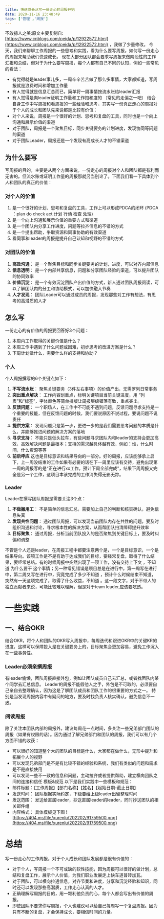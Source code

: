 ```yaml
---
title: 快速成长从写一份走心的周报开始
date: 2020-11-16 23:48:49
tags: ['管理','周报']
---
```



不敢掠人之美:原文主要复制自:[https://www.cnblogs.com/peida/p/12922572.html](https://www.cnblogs.com/peida/p/12922572.html) ，我做了少量修改。
今天，我们来聊聊工作周报的一些思考和实践，看为什么要写周报，如何写一份走心的周报来帮助我们快速成长。
现在大部分团队都会要求写周报来做阶段性的工作汇报和总结，但对于为什么要写周报，每个人都有自己不同的认知，例如一些常见的看法：

- 有觉得就是leader事儿多，一周辛辛苦苦做了那么多事情，大家都知道，写周报就是浪费时间和增加工作量
- 有人觉得就是信息汇总而已，简单将一周事情按流水账给leader汇报
- 有人觉得是向leader证明工作量和工作饱和度的 （常见的走偏之一吧）
结合自身工作中写周报和看周报的一些经验和思考，其实写一份真正走心的周报对于个人的成长和团队先来说都是比较有价值：
- 对个人来说，周报是一个很好的计划、思考和复盘的工具，同时也是一个向上沟通和展示价值的渠道
- 对于团队，周报是一个聚焦目标，同步关键要务的计划进度，发现协同等问题的渠道
- 对于团队Leader，周报还是一个发现有高成长人才的不错渠道

## 为什么要写

写周报的目的，主要是从两个方面来说，一份走心的周报对个人和团队都是有利而无害的。但流水账或证明工作量的周报那就另当别论了。下面我们看一下具体到个人和团队的真正的价值：

### 对个人的价值

1. 是一个很好的计划、思考和复盘的工具，工作上可以形成PDCA的闭环 (PDCA ：plan do check act 计划 行动 检查  处理)
2. 是一个向上沟通和展示价值的重要方式和渠道
3. 是一个团队内分享工作进度，问题等拉齐信息的不错的方式
4. 是一个提出帮助，争取资源和同事协助的有效渠道
5. 看同事和leader的周报是提升自己认知和视野的不错的方式

### 对团队的价值

1. **高效沟通**： 是一个聚焦目标和同步关键要务的计划，进度，可以对齐内部信息
2. **信息透明**： 是一个内部共享信息，问题和分享团队经验的渠道，可以提升团队的协同效率
3. **价值沉淀**： 是一个有效沉淀团队产出价值的方式，新人通过团队周报阅读，可以了解团队内的分工和协助模式，可以加快融入节奏
4. **人才发现**： 团队Leader可以通过成员的周报，发现那些对工作有想法，有思考的高潜质的人才

## 怎么写

一份走心的有价值的周报要回答好3个问题：

1. 本周内工作取得的关键价值是什么？
2. 本周工作中遇到了什么问题或困难，初步思考的改进方案是什么？
3. 下周计划做什么，需要什么样的支持和协助？

### 个人

个人周报撰写的6个关键点如下：

1. **不写流水账**： 聚焦关键要务（3件左右事项）的价值产出，无需罗列日常事务
2. **突出重点解决**： 工作内容划重点，标明关键项目当前关键进度，用 “列表”和“标签”，字体颜色等简单排版让周报层级错落有致，重点突出。
3. **反馈问题**： 一个职场人，在工作中不可能不遇到问题，反馈问题寻求支持是一个重要的技能，但在反馈问题的时候，我们要说原因不说过程，要说问题不说责任
4. **提供方案**： 发现问题只是第一步，更进一步的是我们需要思考问题的本质是什么，并能够推进问题的解决方案的落地
5. **寻求支持**： 不能只是低头拉车，有些问题寻求团队内和leader的支持会更加高效，高效解决问题是最根本；支持的需求越具体越有效，例如：谁，什么时间，什么资源等等
6. **前后呼应**  这也是目标意识和结果导向的一部分。好的周报，应该能够承上启下，上一周没结束的工作如果有必要的话在下一周里应该有交待，避免出现第一周的周报写的是“正在进行xx工作，预计下周全部完成”，结果下周周报又完全是另一个工作，这项目本该完成的工作消失得无影无踪。

### Leader

Leader在撰写团队周报是需要关注3个点：
1. **不做搬用工**： 不是简单的信息汇总，需要加上自己的判断和核实确认，避免信息失真
2. **发现共性问题**： 通过团队周报，可以发现当前团队内存在共性的问题，要及时组织沟通和讨论，寻求根本性的解决方案，从而帮团队扫清障碍提升效率
3. **目标聚焦**： 通过周报，分析当前团队投入的是否聚焦到关键目标上，要及时纠偏和调整

不管是个人还是leader，在周报工程中都要注意两个是，一个是目标意识，一个是结果导向。该项工作是不是有助于达成我们的目标，要经常复盘，取得了什么结果，要经常总结。有的时候周报中突然出现了一项工作，没有交待上下文 ，不知道 为什么要干 这个事情；另一种常见错误是项目总是在进行中，第一周写在进行中，第二周又写在进行中，究竟完成了多少不知道 ，预计什么时候结束不知道，突然有一天这项完成了，取得了什么收益，不知道 。这一段文字，对于不带人的独立贡献者来说，可能比较难以理解，但是对于team leader,应该要吃透。

# 一些实践

## 一、结合OKR

结合OKR，将个人和团队的OKR写入周报中，每周迭代和跟进OKR中的关键KR的进度，这样可以保障投入是在关键要务上的，目标聚焦会更加容易，避免工作沉入在一些事务性。
### Leader必须亲撰周报

有leader偷懒，团队周报直接外包，例如让团队成员自己去汇总，或者找团队内某个同学去汇总信息。
Leader的周报不能假他人之手，外包是不可取的，必须要自己亲自去整理确认，因为这是了解团队成员和团队工作的很重要的方式之一。
特别是当发现周报内容中有疑问的地方，要及时找负责人核实确认，避免信息不一致。

### 阅读周报

除了关注本团队内部的周报外，建议每周花一点时间，多关注一些兄弟部门团队的周报（如果有权限的话）。因为通过了解兄弟部门和团队的周报，我们可以有几个方面不错的收获：

- 可以很好的知道整个大的团队的目标是什么，大家都在做什么，无形中提升和拓展个人的视野
- 可以发现兄弟部门是不是有比较不错的经验和系统，我们有类似的问题和需求是不是直接使用
- 可以发现一些不一致的信息和问题，主动拉齐或者提供帮助，建立横向团队之间的连接和信任
模板&规范
以下是我们实践中一些模板和规范：
- 邮件标题：【工作周报】【部门名称】【姓名】【起始日期-截止日期】
- 发送时间： 团队根据实际约定，下级要给上级leader出留整理时间
- 发送范围： 发送给直属leader，抄送直属leader的leader，同时抄送团队的相关邮件组
- 内容格式： 具体模板见下图
![https://404.ms/file/xurenlu/202202/91759500.png](https://404.ms/file/xurenlu/202202/91759500.png)



# 总结

写一份走心的工作周报，对于个人成长和团队发展都是很有价值的：

- 对于个人，写周报一个不可或缺的软性技能，因为周报可以很好的做计划，总结和复盘工作，展示个人价值，为我们职业发展走上快车道普砖加瓦。
- 对于团队，可以横向拉通信息，对齐节奏和进度，分享和沉淀经验和知识，同时还可以发现那些高潜质，工作走心认真的人才。
- 正确理解写周报的目的，用一颗利他负责的心，每个人都会写出有价值的周报。
- 即使团队不要求你写周报，个人也建议可以给自己每周写一个复盘周报。因为只有不断的复盘，才会保持成长，要相信时间的力量。
